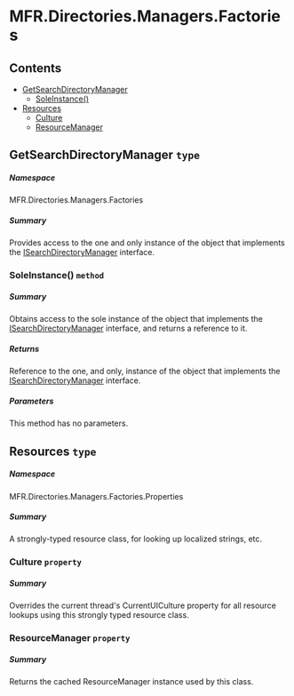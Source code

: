 <a name='assembly'></a>
# MFR.Directories.Managers.Factories

## Contents

- [GetSearchDirectoryManager](#T-MFR-Directories-Managers-Factories-GetSearchDirectoryManager 'MFR.Directories.Managers.Factories.GetSearchDirectoryManager')
  - [SoleInstance()](#M-MFR-Directories-Managers-Factories-GetSearchDirectoryManager-SoleInstance 'MFR.Directories.Managers.Factories.GetSearchDirectoryManager.SoleInstance')
- [Resources](#T-MFR-Directories-Managers-Factories-Properties-Resources 'MFR.Directories.Managers.Factories.Properties.Resources')
  - [Culture](#P-MFR-Directories-Managers-Factories-Properties-Resources-Culture 'MFR.Directories.Managers.Factories.Properties.Resources.Culture')
  - [ResourceManager](#P-MFR-Directories-Managers-Factories-Properties-Resources-ResourceManager 'MFR.Directories.Managers.Factories.Properties.Resources.ResourceManager')

<a name='T-MFR-Directories-Managers-Factories-GetSearchDirectoryManager'></a>
## GetSearchDirectoryManager `type`

##### Namespace

MFR.Directories.Managers.Factories

##### Summary

Provides access to the one and only instance of the object that implements the
[ISearchDirectoryManager](#T-MFR-Directories-Managers-Interfaces-ISearchDirectoryManager 'MFR.Directories.Managers.Interfaces.ISearchDirectoryManager')
interface.

<a name='M-MFR-Directories-Managers-Factories-GetSearchDirectoryManager-SoleInstance'></a>
### SoleInstance() `method`

##### Summary

Obtains access to the sole instance of the object that implements the
[ISearchDirectoryManager](#T-MFR-Directories-Managers-Interfaces-ISearchDirectoryManager 'MFR.Directories.Managers.Interfaces.ISearchDirectoryManager')
interface, and returns a reference to it.

##### Returns

Reference to the one, and only, instance of the object that implements the
[ISearchDirectoryManager](#T-MFR-Directories-Managers-Interfaces-ISearchDirectoryManager 'MFR.Directories.Managers.Interfaces.ISearchDirectoryManager')
interface.

##### Parameters

This method has no parameters.

<a name='T-MFR-Directories-Managers-Factories-Properties-Resources'></a>
## Resources `type`

##### Namespace

MFR.Directories.Managers.Factories.Properties

##### Summary

A strongly-typed resource class, for looking up localized strings, etc.

<a name='P-MFR-Directories-Managers-Factories-Properties-Resources-Culture'></a>
### Culture `property`

##### Summary

Overrides the current thread's CurrentUICulture property for all
  resource lookups using this strongly typed resource class.

<a name='P-MFR-Directories-Managers-Factories-Properties-Resources-ResourceManager'></a>
### ResourceManager `property`

##### Summary

Returns the cached ResourceManager instance used by this class.
